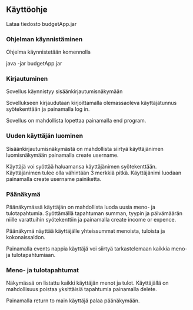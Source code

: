 ## Käyttöohje

Lataa tiedosto budgetApp.jar

### Ohjelman käynnistäminen

Ohjelma käynnistetään komennolla

java -jar budgetApp.jar

### Kirjautuminen

Sovellus käynnistyy sisäänkirjautumisnäkymään

Sovellukseen kirjaudutaan kirjoittamalla olemassaoleva käyttäjätunnus 
syötekenttään ja painamalla log in.

Sovellus on mahdollista lopettaa painamalla end program.
### Uuden käyttäjän luominen

Sisäänkirjautumisnäkymästä on mahdollista siirtyä käyttäjänimen
luomisnäkymään painamalla create username.


Käyttäjä voi syöttää haluamansa käyttäjänimen syötekenttään. Käyttäjänimen 
tulee olla vähintään 3 merkkiä pitkä. Käyttäjänimi luodaan painamalla create 
username painiketta.

### Päänäkymä

Päänäkymässä käyttäjän on mahdollista luoda uusia meno- ja tulotapahtumia. 
Syöttämällä tapahtuman summan, tyypin ja päivämäärän niille varattuihin 
syötekenttiin ja painamalla create income or expence.

Päänäkymä näyttää käyttäjälle yhteissummat menoista, tuloista ja 
kokonaissaldon.

Painamalla events nappia käyttäjä voi siirtyä tarkastelemaan kaikkia 
meno- ja tulotapahtumiaan. 

### Meno- ja tulotapahtumat

Näkymässä on listattu kaikki käyttäjän menot ja tulot. Käyttäjällä on 
mahdollisuus poistaa yksittäisiä tapahtumia painamalla delete.

Painamalla return to main käyttäjä palaa päänäkymään. 


